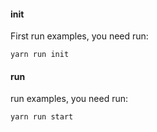 #### init
First run examples, you need run:

```
yarn run init
```

#### run
run examples, you need run:

```
yarn run start
```